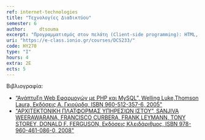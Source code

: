```yaml
---
ref: internet-technologies
title: "Τεχνολογίες Διαδικτύου"
semester: 6
author: 	dtsouma 
excerpt: "Προγραμματισμός στον πελάτη (Client-side programming): HTML, HTML5 και JavaScript. Προγραμματισμός στον εξυπηρετητή (Server-side programming): Web Servers, δομή και λειτουργία. Η γλώσσα PHP. Βάσεις δεδομένων στο Διαδίκτυο: MySQL, σύνδεση με Apache Web Server, PHP/Python. Web services. Πρωτόκολλο επικοινωνίας SOAP. Μεταδεδομένα στον παγκόσμιο ιστό: XML-JSON. Υπολογιστικά Νέφη (Cloud Computing) και υπηρεσίες τους (Software-as-a-Service – SaaS). Google AppEngine. Επιθέσεις και Ασφάλεια στον Παγκόσμιο Ιστό. Web 2.0, 3.0."
uri: "https://e-class.ionio.gr/courses/DCS233/"
code: ΗΥ270
type: "I"
hours: 4
extra: 2Ε
ects: 5
---
```



Βιβλιογραφία: 
  - [“Ανάπτυξη Web Εφαρμογών με PHP και MySQL”, Welling Luke,Thomson Laura, Εκδόσεις Α. Γκιούρδα, ISBN 960-512-357-6, 2005"](https://service.eudoxus.gr/search/#a/id:12527844/0)
  - ["ΑΡΧΙΤΕΚΤΟΝΙΚΗ ΠΛΑΤΦΟΡΜΑΣ ΥΠΗΡΕΣΙΩΝ ΙΣΤΟΥ”, SANJIVA WEERAWARANA, FRANCISCO CURBERA, FRANK LEYMANN, TONY STOREY, DONALD F. FERGUSON, Εκδόσεις Κλειδάριθμος, ISBN 978-960-461-086-0, 2008"](https://service.eudoxus.gr/search/#a/id:13613/0)


